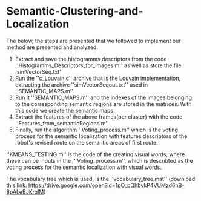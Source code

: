# Semantic-Clustering-and-Localization

The below,  the steps are presented that we followed to implement our method are presented and analyzed.

1) Extract and save the histogramms descriptors from the code ''Histogramms_Descriptors_for_images.m'' as well as store the file 'simVectorSeq.txt'
2) Run the ''c_Louvain.c'' archive that is the Louvain implementation, extracting the archive ''simVectorSeqout.txt'' used in ''SEMANTIC_MAPS.m''
3) Run it ''SEMANTIC_MAPS.m'' and the indexes of the images belonging to the corresponding semantic regions are stored in the matrices. With this code we create the semantic maps.
4) Extract the features of the above frames(per cluster) with the code ''Features_from_semanticRegions.m''
5) Finally, run the algorithm ''Voting_process.m'' which is the voting process for the semantic localization with features descriptors of the robot's revised route on the semantic areas of first route.

''KMEANS_TESTING.m'' is the code of the creating visual words, where these can be inputs in the '''Voting_process.m'', which is describted as the voting process for the semantic localization with visual words.

The vocabulary tree which is used, is the ''vocabulary_tree.mat'' (download this link: https://drive.google.com/open?id=1pO_pQhbvkP4VUMzd6nB-8pALeBJKrqlM)




